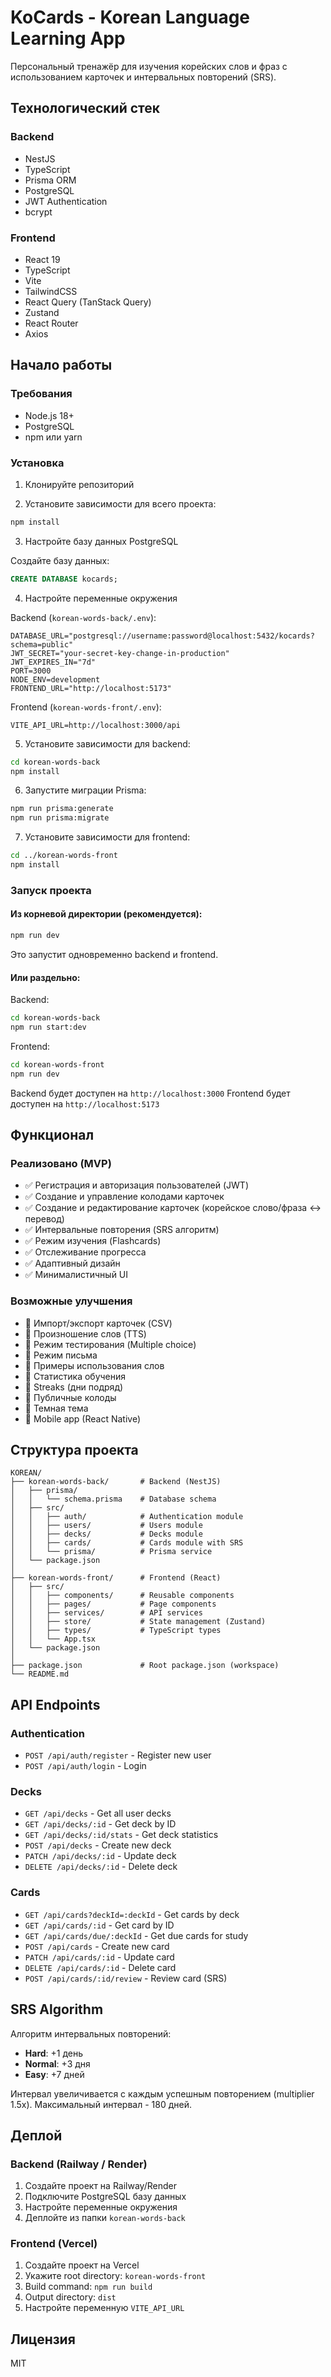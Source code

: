 # KoCards - Korean Language Learning App

Персональный тренажёр для изучения корейских слов и фраз с использованием карточек и интервальных повторений (SRS).

## Технологический стек

### Backend
- NestJS
- TypeScript
- Prisma ORM
- PostgreSQL
- JWT Authentication
- bcrypt

### Frontend
- React 19
- TypeScript
- Vite
- TailwindCSS
- React Query (TanStack Query)
- Zustand
- React Router
- Axios

## Начало работы

### Требования

- Node.js 18+
- PostgreSQL
- npm или yarn

### Установка

1. Клонируйте репозиторий

2. Установите зависимости для всего проекта:
```bash
npm install
```

3. Настройте базу данных PostgreSQL

Создайте базу данных:
```sql
CREATE DATABASE kocards;
```

4. Настройте переменные окружения

Backend (`korean-words-back/.env`):
```env
DATABASE_URL="postgresql://username:password@localhost:5432/kocards?schema=public"
JWT_SECRET="your-secret-key-change-in-production"
JWT_EXPIRES_IN="7d"
PORT=3000
NODE_ENV=development
FRONTEND_URL="http://localhost:5173"
```

Frontend (`korean-words-front/.env`):
```env
VITE_API_URL=http://localhost:3000/api
```

5. Установите зависимости для backend:
```bash
cd korean-words-back
npm install
```

6. Запустите миграции Prisma:
```bash
npm run prisma:generate
npm run prisma:migrate
```

7. Установите зависимости для frontend:
```bash
cd ../korean-words-front
npm install
```

### Запуск проекта

#### Из корневой директории (рекомендуется):
```bash
npm run dev
```

Это запустит одновременно backend и frontend.

#### Или раздельно:

Backend:
```bash
cd korean-words-back
npm run start:dev
```

Frontend:
```bash
cd korean-words-front
npm run dev
```

Backend будет доступен на `http://localhost:3000`
Frontend будет доступен на `http://localhost:5173`

## Функционал

### Реализовано (MVP)

- ✅ Регистрация и авторизация пользователей (JWT)
- ✅ Создание и управление колодами карточек
- ✅ Создание и редактирование карточек (корейское слово/фраза ↔ перевод)
- ✅ Интервальные повторения (SRS алгоритм)
- ✅ Режим изучения (Flashcards)
- ✅ Отслеживание прогресса
- ✅ Адаптивный дизайн
- ✅ Минималистичный UI

### Возможные улучшения

- 🔲 Импорт/экспорт карточек (CSV)
- 🔲 Произношение слов (TTS)
- 🔲 Режим тестирования (Multiple choice)
- 🔲 Режим письма
- 🔲 Примеры использования слов
- 🔲 Статистика обучения
- 🔲 Streaks (дни подряд)
- 🔲 Публичные колоды
- 🔲 Темная тема
- 🔲 Mobile app (React Native)

## Структура проекта

```
KOREAN/
├── korean-words-back/       # Backend (NestJS)
│   ├── prisma/
│   │   └── schema.prisma    # Database schema
│   ├── src/
│   │   ├── auth/            # Authentication module
│   │   ├── users/           # Users module
│   │   ├── decks/           # Decks module
│   │   ├── cards/           # Cards module with SRS
│   │   └── prisma/          # Prisma service
│   └── package.json
│
├── korean-words-front/      # Frontend (React)
│   ├── src/
│   │   ├── components/      # Reusable components
│   │   ├── pages/           # Page components
│   │   ├── services/        # API services
│   │   ├── store/           # State management (Zustand)
│   │   ├── types/           # TypeScript types
│   │   └── App.tsx
│   └── package.json
│
├── package.json             # Root package.json (workspace)
└── README.md
```

## API Endpoints

### Authentication
- `POST /api/auth/register` - Register new user
- `POST /api/auth/login` - Login

### Decks
- `GET /api/decks` - Get all user decks
- `GET /api/decks/:id` - Get deck by ID
- `GET /api/decks/:id/stats` - Get deck statistics
- `POST /api/decks` - Create new deck
- `PATCH /api/decks/:id` - Update deck
- `DELETE /api/decks/:id` - Delete deck

### Cards
- `GET /api/cards?deckId=:deckId` - Get cards by deck
- `GET /api/cards/:id` - Get card by ID
- `GET /api/cards/due/:deckId` - Get due cards for study
- `POST /api/cards` - Create new card
- `PATCH /api/cards/:id` - Update card
- `DELETE /api/cards/:id` - Delete card
- `POST /api/cards/:id/review` - Review card (SRS)

## SRS Algorithm

Алгоритм интервальных повторений:

- **Hard**: +1 день
- **Normal**: +3 дня
- **Easy**: +7 дней

Интервал увеличивается с каждым успешным повторением (multiplier 1.5x).
Максимальный интервал - 180 дней.

## Деплой

### Backend (Railway / Render)

1. Создайте проект на Railway/Render
2. Подключите PostgreSQL базу данных
3. Настройте переменные окружения
4. Деплойте из папки `korean-words-back`

### Frontend (Vercel)

1. Создайте проект на Vercel
2. Укажите root directory: `korean-words-front`
3. Build command: `npm run build`
4. Output directory: `dist`
5. Настройте переменную `VITE_API_URL`

## Лицензия

MIT
